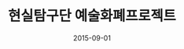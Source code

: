 ---
layout: post
title:  "현실탐구단 예술화폐프로젝트"
date:   2015-09-01
categories: z_unused
sub-cat: collaborative work
bg-color-1:	333
bg-color-2: eee
img:
    - /img/hstgd/exhibition/02.png
    - /img/hstgd/exhibition/05.png
    - /img/hstgd/exhibition/01.png
collab: 
    - "기획.300/20, 장소제공.200/20"
txt:
---